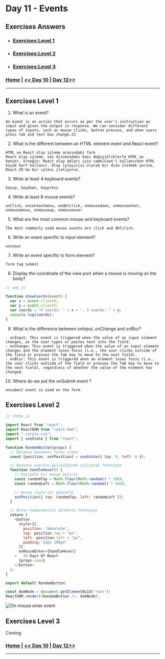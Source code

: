 # Day 11 -  Events

## Exercises Answers

- ### [Exercises:Level 1](#exercises-level-1)
- ### [Exercises:Level 2](#exercises-level-2)
- ### [Exercises:Level 3](#exercises-level-3)

### [Home](../README.md) | [<< Day 10](./day_10.md) | [Day 12>>](./day_12.md/) <hr>


## Exercises Level 1

1. What is an event?
```
An event is an action that occurs as per the user's instruction as input and gives the output in response. We can consider different types of inputs, such as mouse clicks, button presses, and when users press tab and text box change.23
```
2. What is the different between an HTML element event and React event?
```
HTML ve React olay işleme arasındaki fark
React olay işleme, söz dizimindeki bazı değişikliklerle HTML'ye benzer, örneğin: React olay adları için camelCase'i kullanırken HTML küçük harf kullanır. Olay işleyicisi olarak bir dize iletmek yerine, React.29'da bir işlevi iletiyoruz.
```
3. Write at least 4 keyboard events?

```
keyup, keydown, keypress
```
4. Write at least 8 mouse events?
```
onClick, oncontextmenu, ondblclick, onmousedown, onmouseenter, onmousemove, onmouseup, onmouseover
```
5. What are the most common mouse and keyboard events?
```
The most commonly used mouse events are click and dblclick.
```
6. Write an event specific to input element?
```
oninout
```
7. Write an event specific to form element?
```
form tag submit
```
8. Display the coordinate of the view port when a mouse is moving on the body?
```js
// app.js

function showCoords(event) {
  var x = event.clientX;
  var y = event.clientY;
  var coords = "X coords: " + x + ", Y coords: " + y;
  console.log(coords);
}

```
9. What is the difference between onInput, onChange and onBlur?
```
- onInput: This event is triggered when the value of an input element changes, as the user types or pastes text into the field. 
- onChange: This event is triggered when the value of an input element changes and the element loses focus (i.e., the user clicks outside of the field or presses the Tab key to move to the next field). 
- onBlur: This event is triggered when an element loses focus (i.e., the user clicks outside of the field or presses the Tab key to move to the next field), regardless of whether the value of the element has changed.
```
10. Where do we put the onSubmit event ?
```
onsubmit event is used on the form
```

## Exercises Level 2

```js 
// index.js

import React from "react";
import ReactDOM from "react-dom";
import "./style.css";
import { useState } from "react";

function RandomButton(props) {
  // Butonun konumunu tutan state
  const [position, setPosition] = useState({ top: 0, left: 0 });

  // Butonun üzerine gelindiğinde çalışacak fonksiyon
  function handleHover() {
    // Rastgele bir konum belirle
    const randomTop = Math.floor(Math.random() * 500);
    const randomLeft = Math.floor(Math.random() * 500);

    // Konum state'ini güncelle
    setPosition({ top: randomTop, left: randomLeft });
  }

  // Buton komponentini döndüren fonksiyon
  return (
    <button
      style={{
        position: "absolute",
        top: position.top + "px",
        left: position.left + "px",
        padding:"15px 100px"
      }}
      onMouseEnter={handleHover}
    >   30 Days Of React
      {props.name}
    </button>
  );
}

export default RandomButton;

const domNode = document.getElementById("root");
ReactDOM.render(<RandomButton />, domNode);

```

![On mouse enter event](../images/react_event_on_mouse_enter.gif)

## Exercises Level 3

Coming

### [Home](../README.md) | [<< Day 10](./day_10.md) | [Day 12>>](./day_12.md/) <hr>

